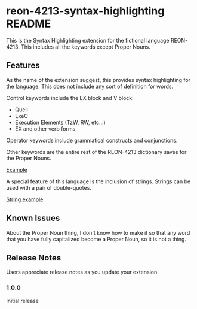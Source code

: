 # reon-4213-syntax-highlighting README

This is the Syntax Highlighting extension for the fictional language REON-4213. This includes all the keywords except Proper Nouns.

## Features

As the name of the extension suggest, this provides syntax highlighting for the language. This does not include any sort of definition for words.

Control keywords include the EX block and V block:
- QuelI
- ExeC
- Execution Elements (TzW, RW, etc...)
- EX and other verb forms

Operator keywords include grammatical constructs and conjunctions.

Other keywords are the entire rest of the REON-4213 dictionary saves for the Proper Nouns.

[Example](images/example.png)

A special feature of this language is the inclusion of strings. Strings can be used with a pair of double-quotes.

[String example](images/example_string.png)

## Known Issues

About the Proper Noun thing, I don't know how to make it so that any word that you have fully capitalized become a Proper Noun, so it is not a thing.

## Release Notes

Users appreciate release notes as you update your extension.

### 1.0.0

Initial release
